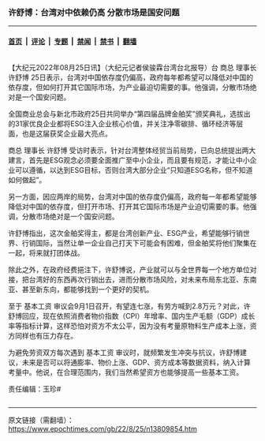 ### 许舒博：台湾对中依赖仍高 分散市场是国安问题

---

#### [首页](../../../..?n13809854) &nbsp;|&nbsp; [评论](../../../../../epoch-comment?n13809854) &nbsp;|&nbsp; [专题](../../../../../epoch-special?n13809854) &nbsp;|&nbsp; [禁闻](../../../../../epoch-news?n13809854) &nbsp;|&nbsp; [禁书](../../../../../books?n13809854) &nbsp;|&nbsp; [翻墙](https://github.com/gfw-breaker/nogfw/blob/master/README.md?n13809854)


<div class="column" id="artbody" itemprop="articleBody">
 <!-- article content begin -->
 <p>
  【大纪元2022年08月25日讯】（大纪元记者侯骏霖台湾台北报导）台
  <ok href="https://www.epochtimes.com/gb/tag/%E5%95%86%E6%80%BB.html">
   商总
  </ok>
  理事长
  <ok href="https://www.epochtimes.com/gb/tag/%E8%AE%B8%E8%88%92%E5%8D%9A.html">
   许舒博
  </ok>
  25日表示，台湾对中国依存度仍偏高，政府每年都希望可以降低对中国的依存度，但如何打开其它国际市场，为产业最迫切需要的事。他强调，分散市场绝对是一个国安问题。
 </p>
 <p>
  全国商业总会与新北市政府25日共同举办“第四届品牌金舶奖”颁奖典礼，选拔出的31家优良企业都将ESG注入企业核心价值，并关注净零碳排、循环经济等层面，也是这届获奖企业最大亮点。
 </p>
 <p>
  <ok href="https://www.epochtimes.com/gb/tag/%E5%95%86%E6%80%BB.html">
   商总
  </ok>
  理事长
  <ok href="https://www.epochtimes.com/gb/tag/%E8%AE%B8%E8%88%92%E5%8D%9A.html">
   许舒博
  </ok>
  受访时表示，针对台湾整体经贸当前局势，已向总统提出两大建言，首先是ESG观念必须要全面推广至中小企业，而且要有规范，才能让中小企业可以遵循，以达到ESG目标，否则台湾大部分企业“只知道ESG名称，但不知道如何做起”。
 </p>
 <p>
  另一方面，因应两岸的局势，台湾对中国的依存度仍偏高，政府每一年都希望能够降低对中国的依存度，但打开市场、打开其它国际市场是产业迫切需要的事。他强调，分散市场绝对是一个国安问题。
 </p>
 <p>
  许舒博指出，这次金舶奖得主，都是台湾创新产业、ESG产业，希望能够行销世界、行销国际，当然让单一企业自己打天下可能会有困难，但金舶奖将他们聚集在一起，将来就打团体战。
 </p>
 <p>
  除此之外，在政府经费挹注下，许舒博说，产业就可以与全世界每一个地方单位对接，把台湾好的东西再次行销出去，进而分散市场风险，对未来布局东北亚、东南亚、甚至新东向，都能够找到一个更好的契机。
 </p>
 <p>
  至于
  <ok href="https://www.epochtimes.com/gb/tag/%E5%9F%BA%E6%9C%AC%E5%B7%A5%E8%B5%84.html">
   基本工资
  </ok>
  审议会9月1日召开，有望连七涨，有劳方喊到2.8万元？对此，许舒博回应，现在依照消费者物价指数（CPI）年增率、国内生产毛额（GDP）成长率等指标计算，这样恐怕对资方不太公平，因为没有考量原物料生产成本上涨，资方同样也有压力存在。
 </p>
 <p>
  为避免劳资双方每次遇到
  <ok href="https://www.epochtimes.com/gb/tag/%E5%9F%BA%E6%9C%AC%E5%B7%A5%E8%B5%84.html">
   基本工资
  </ok>
  审议时，就频繁发生冲突与抗议，许舒博建议，未来是否可以将通膨率、物价上涨、GDP、资方成本等数据资料，纳入计算考量中。他说，在合理范围内，我们当然希望资方也能够提高一些基本工资。
 </p>
 <p>
  责任编辑：玉珍#
 </p>
 <!-- article content end -->
</div>


---

原文链接（需翻墙）：https://www.epochtimes.com/gb/22/8/25/n13809854.htm